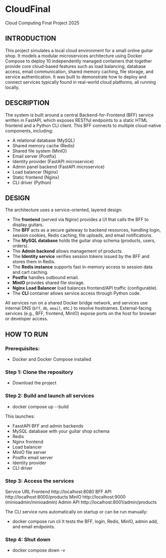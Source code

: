 # CloudFinal
Cloud Computing Final Project 2025 <br/>

## INTRODUCTION
This project simulates a local cloud environment for a small online guitar shop. It models a modular microservices architecture using Docker Compose to deploy 10 independently managed containers that together provide core cloud-based features such as load balancing, database access, email communication, shared memory caching, file storage, and service authentication.
It was built to demonstrate how to deploy and connect services typically found in real-world cloud platforms, all running locally.

## DESCRIPTION
The system is built around a central Backend-for-Frontend (BFF) service written in FastAPI, which exposes RESTful endpoints to a static HTML frontend and a Python CLI client. This BFF connects to multiple cloud-native components, including:

- A relational database (MySQL)
- Shared memory cache (Redis)
- Shared file system (MinIO)
- Email server (Postfix)
- Identity provider (FastAPI microservice)
- Admin panel backend (FastAPI microservice)
- Load balancer (Nginx)
- Static frontend (Nginx)
- CLI driver (Python)

## DESIGN
The architecture uses a service-oriented, layered design:

- The **frontend** (served via Nginx) provides a UI that calls the BFF to display guitars.
- The **BFF** acts as a secure gateway to backend resources, handling login, session cookies, Redis caching, file uploads, and email notifications.
- The **MySQL database** holds the guitar shop schema (products, users, orders).
- The **Admin backend** allows management of products.
- The **Identity service** verifies session tokens issued by the BFF and stores them in Redis.
- The **Redis instance** supports fast in-memory access to session data and cart caching.
- **Postfix** handles outbound email.
- **MinIO** provides shared file storage.
- **Nginx Load Balancer** load balances frontend/API traffic (configurable).
- The **CLI** container allows service access through Python code.

All services run on a shared Docker bridge network, and services use internal DNS (`bff`, `db`, `email`, etc.) to resolve hostnames. External-facing services (e.g., BFF, frontend, MinIO) expose ports on the host for browser or developer access.

## HOW TO RUN

### Prerequisites:
- Docker and Docker Compose installed

### Step 1: Clone the repository
- Download the project 

### Step 2: Build and launch all services
- docker compose up --build

This launches:
- FasstAPI BFF and admin backends
- MySQL database with your guitar shop schema
- Redis
- Nginx frontend
- Load balancer
- MinIO file server
- Postfix email server
- Identity provider
- CLI driver

### Step 3: Access the services
Service	URL
Frontend	http://localhost:8080
BFF API	http://localhost:8000/products
MinIO	http://localhost:9000 (minioadmin/minioadmin)
Admin API	http://localhost:8001/admin/products

The CLI service runs automatically on startup or can be run manually:
- docker compose run cli
It tests the BFF, login, Redis, MinIO, admin add, and email endpoints.

### Step 4: Shut down
- docker compose down -v

